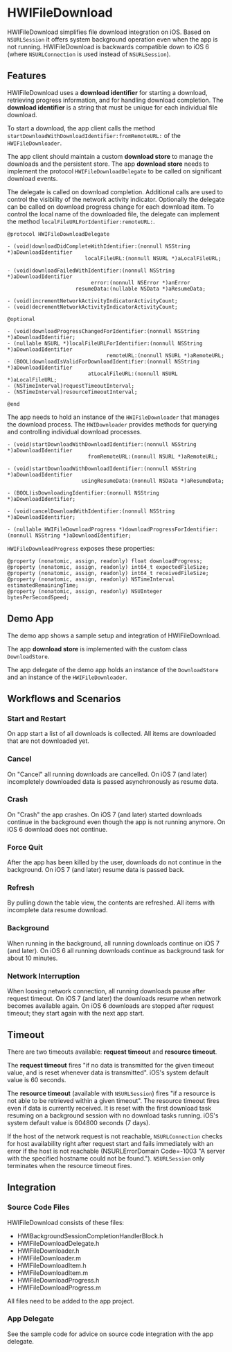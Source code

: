 # HWIFileDownload

HWIFileDownload simplifies file download integration on iOS. Based on `NSURLSession` it offers system background operation even when the app is not running. HWIFileDownload is backwards compatible down to iOS 6 (where `NSURLConnection` is used instead of `NSURLSession`).

## Features

HWIFileDownload uses a __download identifier__ for starting a download, retrieving progress information, and for handling download completion. The __download identifier__ is a string that must be unique for each individual file download.

To start a download, the app client calls the method `startDownloadWithDownloadIdentifier:fromRemoteURL:` of the `HWIFileDownloader`.

The app client should maintain a custom __download store__ to manage the downloads and the persistent store. The app __download store__ needs to implement the protocol `HWIFileDownloadDelegate` to be called on significant download events.

The delegate is called on download completion. Additional calls are used to control the visibility of the network activity indicator. Optionally the delegate can be called on download progress change for each download item. To control the local name of the downloaded file, the delegate can implement the method `localFileURLForIdentifier:remoteURL:`.

	@protocol HWIFileDownloadDelegate

	- (void)downloadDidCompleteWithIdentifier:(nonnull NSString *)aDownloadIdentifier
                             localFileURL:(nonnull NSURL *)aLocalFileURL;

	- (void)downloadFailedWithIdentifier:(nonnull NSString *)aDownloadIdentifier
                               error:(nonnull NSError *)anError
                          resumeData:(nullable NSData *)aResumeData;

	- (void)incrementNetworkActivityIndicatorActivityCount;
	- (void)decrementNetworkActivityIndicatorActivityCount;

	@optional

	- (void)downloadProgressChangedForIdentifier:(nonnull NSString *)aDownloadIdentifier;
	- (nullable NSURL *)localFileURLForIdentifier:(nonnull NSString *)aDownloadIdentifier
                                    remoteURL:(nonnull NSURL *)aRemoteURL;
	- (BOOL)downloadIsValidForDownloadIdentifier:(nonnull NSString *)aDownloadIdentifier
                              atLocalFileURL:(nonnull NSURL *)aLocalFileURL;
	- (NSTimeInterval)requestTimeoutInterval;
	- (NSTimeInterval)resourceTimeoutInterval;

	@end
	
The app needs to hold an instance of the `HWIFileDownloader` that manages the download process. The `HWIDownloader` provides methods for querying and controlling individual download processes.

	- (void)startDownloadWithDownloadIdentifier:(nonnull NSString *)aDownloadIdentifier
                              fromRemoteURL:(nonnull NSURL *)aRemoteURL;
              	                  
	- (void)startDownloadWithDownloadIdentifier:(nonnull NSString *)aDownloadIdentifier
                            usingResumeData:(nonnull NSData *)aResumeData;

	- (BOOL)isDownloadingIdentifier:(nonnull NSString *)aDownloadIdentifier;
	
	- (void)cancelDownloadWithIdentifier:(nonnull NSString *)aDownloadIdentifier;
	
	- (nullable HWIFileDownloadProgress *)downloadProgressForIdentifier:(nonnull NSString *)aDownloadIdentifier;
	
	
`HWIFileDownloadProgress` exposes these properties:

	@property (nonatomic, assign, readonly) float downloadProgress;
	@property (nonatomic, assign, readonly) int64_t expectedFileSize;
	@property (nonatomic, assign, readonly) int64_t receivedFileSize;
	@property (nonatomic, assign, readonly) NSTimeInterval estimatedRemainingTime;
	@property (nonatomic, assign, readonly) NSUInteger bytesPerSecondSpeed;
	

## Demo App

The demo app shows a sample setup and integration of HWIFileDownload.

The app __download store__ is implemented with the custom class `DownloadStore`.

The app delegate of the demo app holds an instance of the `DownloadStore` and an instance of the `HWIFileDownloader`.

## Workflows and Scenarios

### Start and Restart

On app start a list of all downloads is collected. All items are downloaded that are not downloaded yet.

### Cancel

On "Cancel" all running downloads are cancelled. On iOS 7 (and later) incompletely downloaded data is passed asynchronously as resume data.

### Crash

On "Crash" the app crashes. On iOS 7 (and later) started downloads continue in the background even though the app is not running anymore. On iOS 6 download does not continue.

### Force Quit

After the app has been killed by the user, downloads do not continue in the background. On iOS 7 (and later) resume data is passed back.

### Refresh

By pulling down the table view, the contents are refreshed. All items with incomplete data resume download.


### Background

When running in the background, all running downloads continue on iOS 7 (and later). On iOS 6 all running downloads continue as background task for about 10 minutes.

### Network Interruption

When loosing network connection, all running downloads pause after request timeout. On iOS 7 (and later) the downloads resume when network becomes available again. On iOS 6 downloads are stopped after request timeout; they start again with the next app start.

## Timeout

There are two timeouts available: __request timeout__ and __resource timeout__.

The __request timeout__ fires "if no data is transmitted for the given timeout value, and is reset whenever data is transmitted". iOS's system default value is 60 seconds.

The __resource timeout__ (available with `NSURLSession`) fires "if a resource is not able to be retrieved within a given timeout". The resource timeout fires even if data is currently received. It is reset with the first download task resuming on a background session with no download tasks running. iOS's system default value is 604800 seconds (7 days).

If the host of the network request is not reachable, `NSURLConnection` checks for host availability right after request start and fails immediately with an error if the host is not reachable (NSURLErrorDomain Code=-1003 "A server with the specified hostname could not be found."). `NSURLSession` only terminates when the resource timeout fires.

## Integration

### Source Code Files

HWIFileDownload consists of these files:

* HWIBackgroundSessionCompletionHandlerBlock.h
* HWIFileDownloadDelegate.h
* HWIFileDownloader.h
* HWIFileDownloader.m
* HWIFileDownloadItem.h
* HWIFileDownloadItem.m
* HWIFileDownloadProgress.h
* HWIFileDownloadProgress.m

All files need to be added to the app project.

### App Delegate

See the sample code for advice on source code integration with the app delegate.

